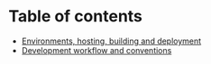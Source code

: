# Table of contents

* [Environments, hosting, building and deployment](README.md)
* [Development workflow and conventions](development-workflow-and-conventions.md)

